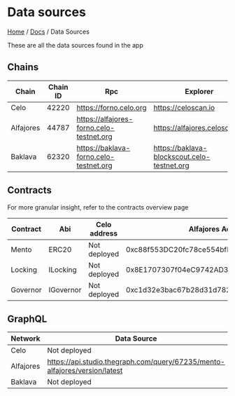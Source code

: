 # Data sources

[Home](../README.md) / [Docs](../index.md) / Data Sources

These are all the data sources found in the app

## Chains

| Chain | Chain ID | Rpc | Explorer | Api url |
| --- | --- | --- | --- | --- |
| Celo | 42220 | https://forno.celo.org | https://celoscan.io | https://api.celoscan.io/api |
| Alfajores | 44787 | https://alfajores-forno.celo-testnet.org | https://alfajores.celoscan.io | https://api-alfajores.celoscan.io/api | 
| Baklava | 62320 | https://baklava-forno.celo-testnet.org | https://baklava-blockscout.celo-testnet.org

## Contracts

For more granular insight, refer to the contracts overview page

| Contract | Abi | Celo address | Alfajores Address | Baklava Address |
| --- | --- | --- | --- | --- |
| Mento | ERC20 |  Not deployed | 0xc88f553DC20fc78ce554bfF97C2F4a4E5BDB0134 | Not deployed |
| Locking | ILocking | Not deployed | 0x8E1707307f04eC9742AD3d8e6D88AE5F506F83cA | Not deployed |
| Governor | IGovernor | Not deployed | 0xc1d32e3bac67b28d31d7828c8ff160e44c37be1c | Not deployed |

## GraphQL

| Network | Data Source |
| --- | --- | 
| Celo | Not deployed |
| Alfajores | https://api.studio.thegraph.com/query/67235/mento-alfajores/version/latest |
| Baklava | Not deployed |
